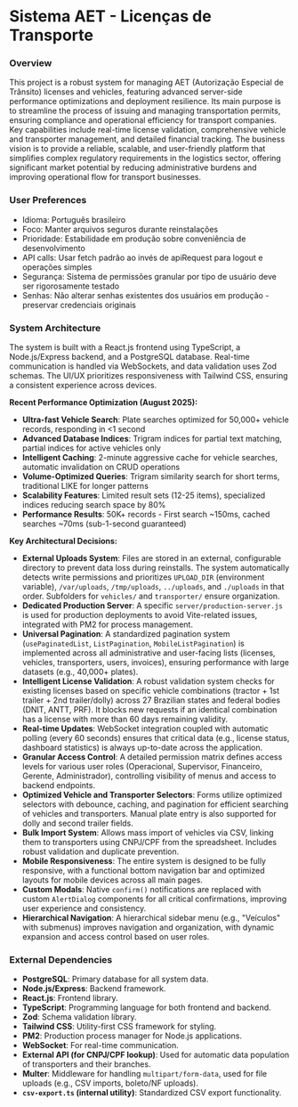 # Sistema AET - Licenças de Transporte

### Overview
This project is a robust system for managing AET (Autorização Especial de Trânsito) licenses and vehicles, featuring advanced server-side performance optimizations and deployment resilience. Its main purpose is to streamline the process of issuing and managing transportation permits, ensuring compliance and operational efficiency for transport companies. Key capabilities include real-time license validation, comprehensive vehicle and transporter management, and detailed financial tracking. The business vision is to provide a reliable, scalable, and user-friendly platform that simplifies complex regulatory requirements in the logistics sector, offering significant market potential by reducing administrative burdens and improving operational flow for transport businesses.

### User Preferences
- Idioma: Português brasileiro
- Foco: Manter arquivos seguros durante reinstalações
- Prioridade: Estabilidade em produção sobre conveniência de desenvolvimento
- API calls: Usar fetch padrão ao invés de apiRequest para logout e operações simples
- Segurança: Sistema de permissões granular por tipo de usuário deve ser rigorosamente testado
- Senhas: Não alterar senhas existentes dos usuários em produção - preservar credenciais originais

### System Architecture
The system is built with a React.js frontend using TypeScript, a Node.js/Express backend, and a PostgreSQL database. Real-time communication is handled via WebSockets, and data validation uses Zod schemas. The UI/UX prioritizes responsiveness with Tailwind CSS, ensuring a consistent experience across devices.

**Recent Performance Optimization (August 2025):**
- **Ultra-fast Vehicle Search**: Plate searches optimized for 50,000+ vehicle records, responding in <1 second
- **Advanced Database Indices**: Trigram indices for partial text matching, partial indices for active vehicles only
- **Intelligent Caching**: 2-minute aggressive cache for vehicle searches, automatic invalidation on CRUD operations
- **Volume-Optimized Queries**: Trigram similarity search for short terms, traditional LIKE for longer patterns
- **Scalability Features**: Limited result sets (12-25 items), specialized indices reducing search space by 80%
- **Performance Results**: 50K+ records - First search ~150ms, cached searches ~70ms (sub-1-second guaranteed)

**Key Architectural Decisions:**
- **External Uploads System**: Files are stored in an external, configurable directory to prevent data loss during reinstalls. The system automatically detects write permissions and prioritizes `UPLOAD_DIR` (environment variable), `/var/uploads`, `/tmp/uploads`, `../uploads`, and `./uploads` in that order. Subfolders for `vehicles/` and `transporter/` ensure organization.
- **Dedicated Production Server**: A specific `server/production-server.js` is used for production deployments to avoid Vite-related issues, integrated with PM2 for process management.
- **Universal Pagination**: A standardized pagination system (`usePaginatedList`, `ListPagination`, `MobileListPagination`) is implemented across all administrative and user-facing lists (licenses, vehicles, transporters, users, invoices), ensuring performance with large datasets (e.g., 40,000+ plates).
- **Intelligent License Validation**: A robust validation system checks for existing licenses based on specific vehicle combinations (tractor + 1st trailer + 2nd trailer/dolly) across 27 Brazilian states and federal bodies (DNIT, ANTT, PRF). It blocks new requests if an identical combination has a license with more than 60 days remaining validity.
- **Real-time Updates**: WebSocket integration coupled with automatic polling (every 60 seconds) ensures that critical data (e.g., license status, dashboard statistics) is always up-to-date across the application.
- **Granular Access Control**: A detailed permission matrix defines access levels for various user roles (Operacional, Supervisor, Financeiro, Gerente, Administrador), controlling visibility of menus and access to backend endpoints.
- **Optimized Vehicle and Transporter Selectors**: Forms utilize optimized selectors with debounce, caching, and pagination for efficient searching of vehicles and transporters. Manual plate entry is also supported for dolly and second trailer fields.
- **Bulk Import System**: Allows mass import of vehicles via CSV, linking them to transporters using CNPJ/CPF from the spreadsheet. Includes robust validation and duplicate prevention.
- **Mobile Responsiveness**: The entire system is designed to be fully responsive, with a functional bottom navigation bar and optimized layouts for mobile devices across all main pages.
- **Custom Modals**: Native `confirm()` notifications are replaced with custom `AlertDialog` components for all critical confirmations, improving user experience and consistency.
- **Hierarchical Navigation**: A hierarchical sidebar menu (e.g., "Veículos" with submenus) improves navigation and organization, with dynamic expansion and access control based on user roles.

### External Dependencies
- **PostgreSQL**: Primary database for all system data.
- **Node.js/Express**: Backend framework.
- **React.js**: Frontend library.
- **TypeScript**: Programming language for both frontend and backend.
- **Zod**: Schema validation library.
- **Tailwind CSS**: Utility-first CSS framework for styling.
- **PM2**: Production process manager for Node.js applications.
- **WebSocket**: For real-time communication.
- **External API (for CNPJ/CPF lookup)**: Used for automatic data population of transporters and their branches.
- **Multer**: Middleware for handling `multipart/form-data`, used for file uploads (e.g., CSV imports, boleto/NF uploads).
- **`csv-export.ts` (internal utility)**: Standardized CSV export functionality.